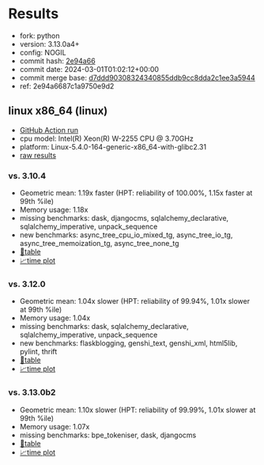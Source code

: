 # Results

- fork: python
- version: 3.13.0a4+
- config: NOGIL
- commit hash: [2e94a66](https://github.com/python/cpython/commit/2e94a66)
- commit date: 2024-03-01T01:02:12+00:00
- commit merge base: [d7ddd90308324340855ddb9cc8dda2c1ee3a5944](https://github.com/python/cpython/commit/d7ddd90308324340855ddb9cc8dda2c1ee3a5944)
- ref: 2e94a6687c1a9750e9d2

## linux x86_64 (linux)

- [GitHub Action run](https://github.com/faster-cpython/benchmarking/actions/runs/9064106501)
- cpu model: Intel(R) Xeon(R) W-2255 CPU @ 3.70GHz
- platform: Linux-5.4.0-164-generic-x86_64-with-glibc2.31
- [raw results](bm-20240301-linux-x86_64-python-2e94a6687c1a9750e9d2-3.13.0a4%2B-2e94a66.json)

### vs. 3.10.4

- Geometric mean: 1.19x faster (HPT: reliability of 100.00%, 1.15x faster at 99th %ile)
- Memory usage: 1.18x
- missing benchmarks: dask, djangocms, sqlalchemy_declarative, sqlalchemy_imperative, unpack_sequence
- new benchmarks: async_tree_cpu_io_mixed_tg, async_tree_io_tg, async_tree_memoization_tg, async_tree_none_tg
- [📄table](bm-20240301-linux-x86_64-python-2e94a6687c1a9750e9d2-3.13.0a4%2B-2e94a66-vs-3.10.4.md)
- [📈time plot](bm-20240301-linux-x86_64-python-2e94a6687c1a9750e9d2-3.13.0a4%2B-2e94a66-vs-3.10.4.svg)

### vs. 3.12.0

- Geometric mean: 1.04x slower (HPT: reliability of 99.94%, 1.01x slower at 99th %ile)
- Memory usage: 1.04x
- missing benchmarks: dask, sqlalchemy_declarative, sqlalchemy_imperative, unpack_sequence
- new benchmarks: flaskblogging, genshi_text, genshi_xml, html5lib, pylint, thrift
- [📄table](bm-20240301-linux-x86_64-python-2e94a6687c1a9750e9d2-3.13.0a4%2B-2e94a66-vs-3.12.0.md)
- [📈time plot](bm-20240301-linux-x86_64-python-2e94a6687c1a9750e9d2-3.13.0a4%2B-2e94a66-vs-3.12.0.svg)

### vs. 3.13.0b2

- Geometric mean: 1.10x slower (HPT: reliability of 99.99%, 1.01x slower at 99th %ile)
- Memory usage: 1.07x
- missing benchmarks: bpe_tokeniser, dask, djangocms
- [📄table](bm-20240301-linux-x86_64-python-2e94a6687c1a9750e9d2-3.13.0a4%2B-2e94a66-vs-3.13.0b2.md)
- [📈time plot](bm-20240301-linux-x86_64-python-2e94a6687c1a9750e9d2-3.13.0a4%2B-2e94a66-vs-3.13.0b2.svg)

